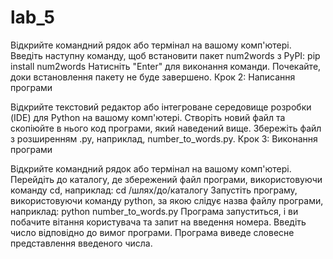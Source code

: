 # lab_5
Відкрийте командний рядок або термінал на вашому комп'ютері.
Введіть наступну команду, щоб встановити пакет num2words з PyPI: pip install num2words
Натисніть "Enter" для виконання команди.
Почекайте, доки встановлення пакету не буде завершено.
Крок 2: Написання програми

Відкрийте текстовий редактор або інтегроване середовище розробки (IDE) для Python на вашому комп'ютері.
Створіть новий файл та скопіюйте в нього код програми, який наведений вище.
Збережіть файл з розширенням .py, наприклад, number_to_words.py.
Крок 3: Виконання програми

Відкрийте командний рядок або термінал на вашому комп'ютері.
Перейдіть до каталогу, де збережений файл програми, використовуючи команду cd, наприклад: cd /шлях/до/каталогу
Запустіть програму, використовуючи команду python, за якою слідує назва файлу програми, наприклад: python number_to_words.py
Програма запуститься, і ви побачите вітання користувача та запит на введення номера.
Введіть число відповідно до вимог програми.
Програма виведе словесне представлення введеного числа.